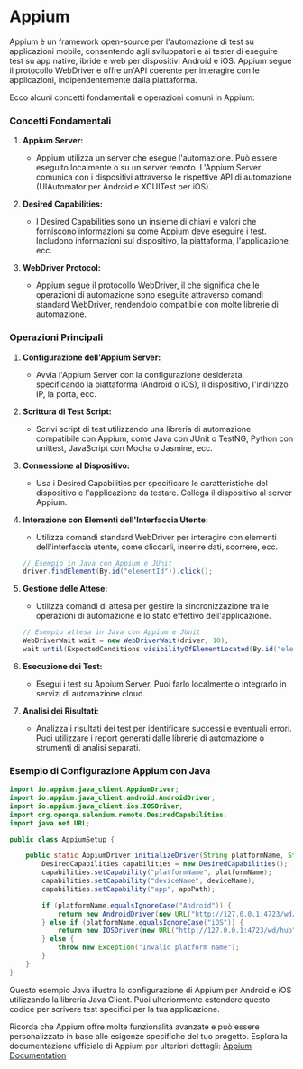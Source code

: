 # Appium

Appium è un framework open-source per l'automazione di test su applicazioni mobile, consentendo agli sviluppatori e ai tester di eseguire test su app native, ibride e web per dispositivi Android e iOS. Appium segue il protocollo WebDriver e offre un'API coerente per interagire con le applicazioni, indipendentemente dalla piattaforma.

Ecco alcuni concetti fondamentali e operazioni comuni in Appium:

### Concetti Fondamentali

1. **Appium Server:**
   - Appium utilizza un server che esegue l'automazione. Può essere eseguito localmente o su un server remoto. L'Appium Server comunica con i dispositivi attraverso le rispettive API di automazione (UIAutomator per Android e XCUITest per iOS).

2. **Desired Capabilities:**
   - I Desired Capabilities sono un insieme di chiavi e valori che forniscono informazioni su come Appium deve eseguire i test. Includono informazioni sul dispositivo, la piattaforma, l'applicazione, ecc.

3. **WebDriver Protocol:**
   - Appium segue il protocollo WebDriver, il che significa che le operazioni di automazione sono eseguite attraverso comandi standard WebDriver, rendendolo compatibile con molte librerie di automazione.

### Operazioni Principali

1. **Configurazione dell'Appium Server:**
   - Avvia l'Appium Server con la configurazione desiderata, specificando la piattaforma (Android o iOS), il dispositivo, l'indirizzo IP, la porta, ecc.

2. **Scrittura di Test Script:**
   - Scrivi script di test utilizzando una libreria di automazione compatibile con Appium, come Java con JUnit o TestNG, Python con unittest, JavaScript con Mocha o Jasmine, ecc.

3. **Connessione al Dispositivo:**
   - Usa i Desired Capabilities per specificare le caratteristiche del dispositivo e l'applicazione da testare. Collega il dispositivo al server Appium.

4. **Interazione con Elementi dell'Interfaccia Utente:**
   - Utilizza comandi standard WebDriver per interagire con elementi dell'interfaccia utente, come cliccarli, inserire dati, scorrere, ecc.

   ```java
   // Esempio in Java con Appium e JUnit
   driver.findElement(By.id("elementId")).click();
   ```

5. **Gestione delle Attese:**
   - Utilizza comandi di attesa per gestire la sincronizzazione tra le operazioni di automazione e lo stato effettivo dell'applicazione.

   ```java
   // Esempio attesa in Java con Appium e JUnit
   WebDriverWait wait = new WebDriverWait(driver, 10);
   wait.until(ExpectedConditions.visibilityOfElementLocated(By.id("elementId")));
   ```

6. **Esecuzione dei Test:**
   - Esegui i test su Appium Server. Puoi farlo localmente o integrarlo in servizi di automazione cloud.

7. **Analisi dei Risultati:**
   - Analizza i risultati dei test per identificare successi e eventuali errori. Puoi utilizzare i report generati dalle librerie di automazione o strumenti di analisi separati.

### Esempio di Configurazione Appium con Java

```java
import io.appium.java_client.AppiumDriver;
import io.appium.java_client.android.AndroidDriver;
import io.appium.java_client.ios.IOSDriver;
import org.openqa.selenium.remote.DesiredCapabilities;
import java.net.URL;

public class AppiumSetup {

    public static AppiumDriver initializeDriver(String platformName, String deviceName, String appPath) throws Exception {
        DesiredCapabilities capabilities = new DesiredCapabilities();
        capabilities.setCapability("platformName", platformName);
        capabilities.setCapability("deviceName", deviceName);
        capabilities.setCapability("app", appPath);

        if (platformName.equalsIgnoreCase("Android")) {
            return new AndroidDriver(new URL("http://127.0.0.1:4723/wd/hub"), capabilities);
        } else if (platformName.equalsIgnoreCase("iOS")) {
            return new IOSDriver(new URL("http://127.0.0.1:4723/wd/hub"), capabilities);
        } else {
            throw new Exception("Invalid platform name");
        }
    }
}
```

Questo esempio Java illustra la configurazione di Appium per Android e iOS utilizzando la libreria Java Client. Puoi ulteriormente estendere questo codice per scrivere test specifici per la tua applicazione.

Ricorda che Appium offre molte funzionalità avanzate e può essere personalizzato in base alle esigenze specifiche del tuo progetto. Esplora la documentazione ufficiale di Appium per ulteriori dettagli: [Appium Documentation](http://appium.io/docs/en/about-appium/intro/)
